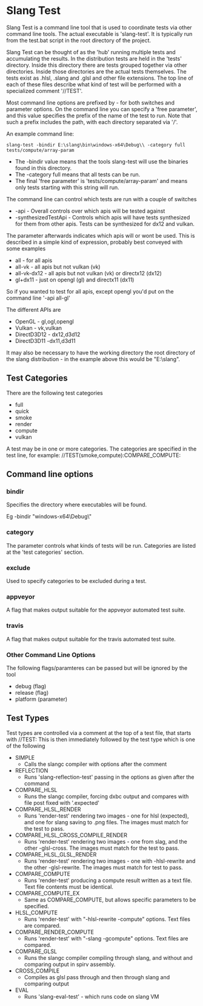# Slang Test

Slang Test is a command line tool that is used to coordinate tests via other command line tools. The actual executable is 'slang-test'. It is typically run from the test.bat script in the root directory of the project.

Slang Test can be thought of as the 'hub' running multiple tests and accumulating the results. In the distribution tests are held in the 'tests' directory. Inside this directory there are tests grouped together via other directories. Inside those directories are the actual tests themselves. The tests exist as .hlsl, .slang and .glsl and other file extensions. The top line of each of these files describe what kind of test will be performed with a specialized comment '//TEST'. 

Most command line options are prefixed by - for both switches and parameter options. On the command line you can specify a 'free parameter', and this value specifies the prefix of the name of the test to run. Note that such a prefix includes the path, with each directory separated via '/'.

An example command line:

```
slang-test -bindir E:\slang\bin\windows-x64\Debug\\ -category full tests/compute/array-param
```

* The -bindir value means that the tools slang-test will use the binaries found in this directory. 
* The -category full means that all tests can be run.
* The final 'free parameter' is 'tests/compute/array-param' and means only tests starting with this string will run.

The command line can control which tests are run with a couple of switches

* -api - Overall controls over which apis will be tested against 
* -synthesizedTestApi - Controls which apis will have tests synthesized for them from other apis. Tests can be synthesized for dx12 and vulkan.

The parameter afterwards indicates which apis will or wont be used. This is described in a simple kind of expression, probably best conveyed with some examples

* all - for all apis
* all-vk - all apis but not vulkan (vk)
* all-vk-dx12 - all apis but not vulkan (vk) or directx12 (dx12)
* gl+dx11 - just on opengl (gl) and directx11 (dx11)

So if you wanted to test for all apis, except opengl you'd put on the command line '-api all-gl'

The different APIs are 

* OpenGL - gl,ogl,opengl
* Vulkan - vk,vulkan
* DirectD3D12 - dx12,d3d12
* DirectD3D11 -dx11,d3d11


It may also be necessary to have the working directory the root directory of the slang distribution - in the example above this would be "E:\slang\". 

## Test Categories

There are the following test categories

* full
* quick
* smoke
* render
* compute
* vulkan

A test may be in one or more categories. The categories are specified in the test line, for example: 
//TEST(smoke,compute):COMPARE_COMPUTE:

## Command line options

### bindir 

Specifies the directory where executables will be found. 

Eg -bindir "windows-x64\Debug\\"

### category 

The parameter controls what kinds of tests will be run. Categories are listed at the 'test categories' section.

### exclude 

Used to specify categories to be excluded during a test.

### appveyor

A flag that makes output suitable for the appveyor automated test suite.

### travis 

A flag that makes output suitable for the travis automated test suite.

### Other Command Line Options

The following flags/paramteres can be passed but will be ignored by the tool

* debug (flag)
* release (flag)
* platform (parameter)

## Test Types

Test types are controlled via a comment at the top of a test file, that starts with //TEST:
This is then immediately followed by the test type which is one of the following

* SIMPLE 
	* Calls the slangc compiler with options after the comment 
* REFLECTION
	* Runs 'slang-reflection-test' passing in the options as given after the command
* COMPARE_HLSL
	* Runs the slangc compiler, forcing dxbc output and compares with file post fixed with '.expected'
* COMPARE_HLSL_RENDER
	* Runs 'render-test' rendering two images - one for hlsl (expected), and one for slang saving to .png files. The images must match for the test to pass. 
* COMPARE_HLSL_CROSS_COMPILE_RENDER
	* Runs 'render-test' rendering two images - one from slag, and the other -glsl-cross. The images must match for the test to pass.
* COMPARE_HLSL_GLSL_RENDER
	* Runs 'render-test' rendering two images - one with -hlsl-rewrite and the other -glsl-rewrite. The images must match for test to pass.
* COMPARE_COMPUTE
	* Runs 'render-test' producing a compute result written as a text file. Text file contents must be identical.
* COMPARE_COMPUTE_EX
	* Same as COMPARE_COMPUTE, but allows specific parameters to be specified.
* HLSL_COMPUTE
	* Runs 'render-test' with "-hlsl-rewrite -compute" options. Text files are compared. 
* COMPARE_RENDER_COMPUTE
	* Runs 'render-test' with "-slang -gcompute" options. Text files are compared. 
* COMPARE_GLSL
	* Runs the slangc compiler compiling through slang, and without and comparing output in spirv assembly.
* CROSS_COMPILE
	* Compiles as glsl pass through and then through slang and comparing output
* EVAL
	* Runs 'slang-eval-test' - which runs code on slang VM

